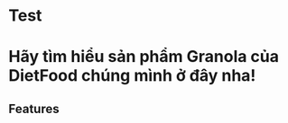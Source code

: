 # Test

# Hãy tìm hiểu sản phẩm Granola của DietFood chúng mình ở đây nha!
## Features <a id='https://www.facebook.com/profile.php?id=61559445220013&mibextid=LQQJ4d'></a>
